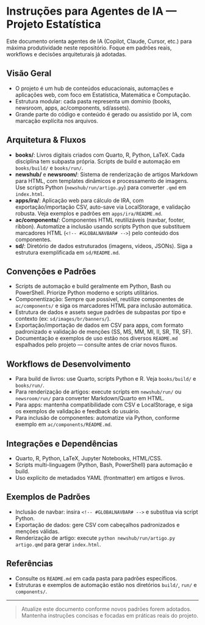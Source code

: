 # Instruções para Agentes de IA — Projeto Estatística

Este documento orienta agentes de IA (Copilot, Claude, Cursor, etc.) para máxima produtividade neste repositório. Foque em padrões reais, workflows e decisões arquiteturais já adotadas.

## Visão Geral
- O projeto é um hub de conteúdos educacionais, automações e aplicações web, com foco em Estatística, Matemática e Computação.
- Estrutura modular: cada pasta representa um domínio (books, newsroom, apps, ac/components, sd/assets).
- Grande parte do código e conteúdo é gerado ou assistido por IA, com marcação explícita nos arquivos.

## Arquitetura & Fluxos
- **books/**: Livros digitais criados com Quarto, R, Python, LaTeX. Cada disciplina tem subpasta própria. Scripts de build e automação em `books/build/` e `books/run/`.
- **newshub/** e **newsroom/**: Sistema de renderização de artigos Markdown para HTML, com templates dinâmicos e processamento de imagens. Use scripts Python (`newshub/run/artigo.py`) para converter `.qmd` em `index.html`.
- **apps/ira/**: Aplicação web para cálculo de IRA, com exportação/importação CSV, auto-save via LocalStorage, e validação robusta. Veja exemplos e padrões em `apps/ira/README.md`.
- **ac/components/**: Componentes HTML reutilizáveis (navbar, footer, ribbon). Automatize a inclusão usando scripts Python que substituem marcadores HTML (`<!-- #GLOBALNAVBAR# -->`) pelo conteúdo dos componentes.
- **sd/**: Diretório de dados estruturados (imagens, vídeos, JSONs). Siga a estrutura exemplificada em `sd/README.md`.

## Convenções e Padrões
- Scripts de automação e build geralmente em Python, Bash ou PowerShell. Priorize Python moderno e scripts utilitários.
- Componentização: Sempre que possível, reutilize componentes de `ac/components/` e siga os marcadores HTML para inclusão automática.
- Estrutura de dados e assets segue padrões de subpastas por tipo e contexto (ex: `sd/images/br/banners/`).
- Exportação/importação de dados em CSV para apps, com formato padronizado e validação de menções (SS, MS, MM, MI, II, SR, TR, SF).
- Documentação e exemplos de uso estão nos diversos `README.md` espalhados pelo projeto — consulte antes de criar novos fluxos.

## Workflows de Desenvolvimento
- Para build de livros: use Quarto, scripts Python e R. Veja `books/build/` e `books/run/`.
- Para renderização de artigos: execute scripts em `newshub/run/` ou `newsroom/run/` para converter Markdown/Quarto em HTML.
- Para apps: mantenha compatibilidade com CSV e LocalStorage, e siga os exemplos de validação e feedback do usuário.
- Para inclusão de componentes: automatize via Python, conforme exemplo em `ac/components/README.md`.

## Integrações e Dependências
- Quarto, R, Python, LaTeX, Jupyter Notebooks, HTML/CSS.
- Scripts multi-linguagem (Python, Bash, PowerShell) para automação e build.
- Uso explícito de metadados YAML (frontmatter) em artigos e livros.

## Exemplos de Padrões
- Inclusão de navbar: insira `<!-- #GLOBALNAVBAR# -->` e substitua via script Python.
- Exportação de dados: gere CSV com cabeçalhos padronizados e menções válidas.
- Renderização de artigo: execute `python newshub/run/artigo.py artigo.qmd` para gerar `index.html`.

## Referências
- Consulte os `README.md` em cada pasta para padrões específicos.
- Estruturas e exemplos de automação estão nos diretórios `build/`, `run/` e `components/`.

---

> Atualize este documento conforme novos padrões forem adotados. Mantenha instruções concisas e focadas em práticas reais do projeto.
